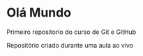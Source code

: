 # Olá Mundo 
 Primeiro repositorio do curso de Git e GitHub

 Repositório criado durante uma aula ao vivo
